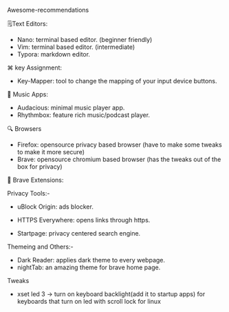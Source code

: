 Awesome-recommendations



🗒️Text Editors:

- Nano: terminal based editor. (beginner friendly)
- Vim: terminal based editor. (intermediate)
- Typora: markdown editor.

⌘ key Assignment:

- Key-Mapper: tool to change the mapping of your input device buttons.
  

🎼 Music Apps:

- Audacious: minimal music player app.
- Rhythmbox: feature rich music/podcast player.

🔍 Browsers

- Firefox: opensource privacy based browser (have to make some tweaks to make it more secure)
- Brave: opensource chromium based browser (has the tweaks out of the box for privacy)

🦁 Brave Extensions:

Privacy Tools:-

- uBlock Origin: ads blocker.

- HTTPS Everywhere: opens links through https. 
- Startpage: privacy centered search engine.

Themeing and Others:-

- Dark Reader: applies dark theme to every webpage.
- nightTab: an amazing theme for brave home page.

Tweaks

- xset led 3 -> turn on keyboard backlight(add it to startup apps) for keyboards that turn on led with scroll lock for linux

